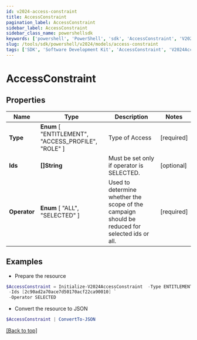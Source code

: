 ```yaml
---
id: v2024-access-constraint
title: AccessConstraint
pagination_label: AccessConstraint
sidebar_label: AccessConstraint
sidebar_class_name: powershellsdk
keywords: ['powershell', 'PowerShell', 'sdk', 'AccessConstraint', 'V2024AccessConstraint'] 
slug: /tools/sdk/powershell/v2024/models/access-constraint
tags: ['SDK', 'Software Development Kit', 'AccessConstraint', 'V2024AccessConstraint']
---
```



# AccessConstraint

## Properties

Name | Type | Description | Notes
------------ | ------------- | ------------- | -------------
**Type** |  **Enum** [  "ENTITLEMENT",    "ACCESS_PROFILE",    "ROLE" ] | Type of Access | [required]
**Ids** | **[]String** | Must be set only if operator is SELECTED. | [optional] 
**Operator** |  **Enum** [  "ALL",    "SELECTED" ] | Used to determine whether the scope of the campaign should be reduced for selected ids or all. | [required]

## Examples

- Prepare the resource
```powershell
$AccessConstraint = Initialize-V2024AccessConstraint  -Type ENTITLEMENT `
 -Ids [2c90ad2a70ace7d50170acf22ca90010] `
 -Operator SELECTED
```

- Convert the resource to JSON
```powershell
$AccessConstraint | ConvertTo-JSON
```


[[Back to top]](#) 

